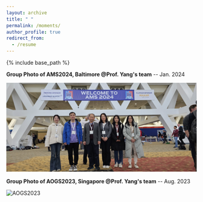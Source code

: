 ```yaml
---
layout: archive
title: " "
permalink: /moments/
author_profile: true
redirect_from:
  - /resume
---
```


{% include base_path %}

**Group Photo of AMS2024, Baltimore @Prof. Yang's team**    -- Jan. 2024 <br>

![AMS2024](/images/ST.jpg) <br>

**Group Photo of AOGS2023, Singapore @Prof. Yang's team**    -- Aug. 2023 <br>

![AOGS2023](/images/mmexport1691238112499.jpg) <br>





